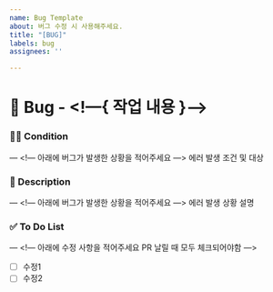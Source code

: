```yaml
---
name: Bug Template
about: 버그 수정 시 사용해주세요.
title: "[BUG]"
labels: bug
assignees: ''

---
```


# 🐞 Bug - <!—{ 작업 내용 }—>

### 🕵️‍♀️ Condition

—
<!— 아래에 버그가 발생한 상황을 적어주세요 —>
에러 발생 조건 및 대상

### 📝 Description

—
<!— 아래에 버그가 발생한 상황을 적어주세요 —>
에러 발생 상황 설명

### ✅ To Do List 

—
<!— 아래에 수정 사항을 적어주세요 PR 날릴 때 모두 체크되어야함 —>
- [ ] 수정1
- [ ] 수정2
